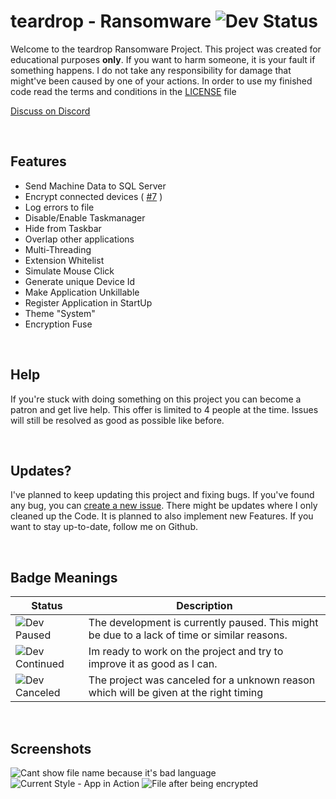 # teardrop - Ransomware ![Dev Status](https://img.shields.io/badge/Development-Paused-orange)
Welcome to the teardrop Ransomware Project. This project was created for educational purposes <b>only</b>. If you want to harm someone, it is your fault if something happens. I do not take any responsibility for damage that might've been caused by one of your actions. In order to use my finished code read the terms and conditions in the [LICENSE](LICENSE) file

[Discuss on Discord](https://discord.com/invite/KBEZtp2Jtd)

<br>

## Features
- Send Machine Data to SQL Server
- Encrypt connected devices ( [#7](https://github.com/hackthedev/teardrop/issues/7) )
- Log errors to file
- Disable/Enable Taskmanager
- Hide from Taskbar
- Overlap other applications
- Multi-Threading
- Extension Whitelist
- Simulate Mouse Click
- Generate unique Device Id
- Make Application Unkillable
- Register Application in StartUp
- Theme "System"
- Encryption Fuse 

<br>

## Help 
If you're stuck with doing something on this project you can become a patron and get live help. This offer is limited to 4 people at the time. Issues will still be resolved as good as possible like before.

<br>

## Updates?
I've planned to keep updating this project and fixing bugs. If you've found any bug, you can [create a new issue](https://github.com/hackthedev/teardrop/issues). There might be updates where I only cleaned up the Code. It is planned to also implement new Features. If you want to stay up-to-date, follow me on Github.

<br>

## Badge Meanings
| Status | Description |
| --- | --- |
| ![Dev Paused](https://img.shields.io/badge/Development-Paused-orange) | The development is currently paused. This might be due to a lack of time or similar reasons. |
| ![Dev Continued](https://img.shields.io/badge/Development-Continued-informational) | Im ready to work on the project and try to improve it as good as I can. |
| ![Dev Canceled](https://img.shields.io/badge/Development-Canceled-lightgrey) | The project was canceled for a unknown reason which will be given at the right timing |

<br>

## Screenshots
<img title="Cant show file name because it's bad language" src="https://shy-devils.life-is-pa.in/6bO0ev.jpeg" />
<img title="Current Style - App in Action" src="https://shy-devils.life-is-pa.in/YnaurD.gif" />
<img title="File after being encrypted" src="https://shy-devils.life-is-pa.in/YCurqy.png" />
